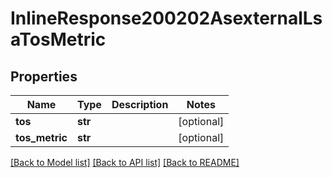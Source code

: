 # InlineResponse200202AsexternalLsaTosMetric

## Properties
Name | Type | Description | Notes
------------ | ------------- | ------------- | -------------
**tos** | **str** |  | [optional] 
**tos_metric** | **str** |  | [optional] 

[[Back to Model list]](../README.md#documentation-for-models) [[Back to API list]](../README.md#documentation-for-api-endpoints) [[Back to README]](../README.md)

